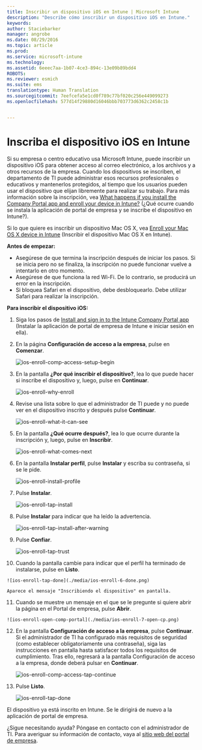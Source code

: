 ```yaml
---
title: Inscribir un dispositivo iOS en Intune | Microsoft Intune
description: "Describe cómo inscribir un dispositivo iOS en Intune."
keywords: 
author: Staciebarker
manager: angrobe
ms.date: 08/29/2016
ms.topic: article
ms.prod: 
ms.service: microsoft-intune
ms.technology: 
ms.assetid: 6eeec7aa-1b07-4ce3-894c-13e09b89bdd4
ROBOTS: 
ms.reviewer: esmich
ms.suite: ems
translationtype: Human Translation
ms.sourcegitcommit: 7eefcefa5e1cd0f789c77bf020c256e449099273
ms.openlocfilehash: 577d14f29880d16046bbb703773d6362c2458c1b


---
```



# Inscriba el dispositivo iOS en Intune

Si su empresa o centro educativo usa Microsoft Intune, puede inscribir un dispositivo iOS para obtener acceso al correo electrónico, a los archivos y a otros recursos de la empresa. Cuando los dispositivos se inscriben, el departamento de TI puede administrar esos recursos profesionales o educativos y mantenerlos protegidos, al tiempo que los usuarios pueden usar el dispositivo que elijan libremente para realizar su trabajo. Para más información sobre la inscripción, vea [What happens if you install the Company Portal app and enroll your device in Intune?](what-happens-if-you-install-the-company-portal-app-and-enroll-your-device-in-intune-ios.md) (¿Qué ocurre cuando se instala la aplicación de portal de empresa y se inscribe el dispositivo en Intune?).

Si lo que quiere es inscribir un dispositivo Mac OS X, vea [Enroll your Mac OS X device in Intune](enroll-your-device-in-intune-mac-os-x.md) (Inscribir el dispositivo Mac OS X en Intune).

**Antes de empezar:**

- Asegúrese de que termina la inscripción después de iniciar los pasos. Si se inicia pero no se finaliza, la inscripción no puede funcionar vuelve a intentarlo en otro momento.
- Asegúrese de que funciona la red Wi-Fi. De lo contrario, se producirá un error en la inscripción.
- Si bloquea Safari en el dispositivo, debe desbloquearlo. Debe utilizar Safari para realizar la inscripción.


**Para inscribir el dispositivo iOS:**

1.  Siga los pasos de [Install and sign in to the Intune Company Portal app](install-and-sign-in-to-the-intune-company-portal-app-ios.md) (Instalar la aplicación de portal de empresa de Intune e iniciar sesión en ella).

2. En la página **Configuración de acceso a la empresa**, pulse en **Comenzar**.

    ![ios-enroll-comp-access-setup-begin](./media/ios-enroll-1a-comp-access-setup.png)

3. En la pantalla **¿Por qué inscribir el dispositivo?**, lea lo que puede hacer si inscribe el dispositivo y, luego, pulse en **Continuar**.

    ![ios-enroll-why-enroll](./media/ios-enroll-1b-why-enroll.png)

4. Revise una lista sobre lo que el administrador de TI puede y no puede ver en el dispositivo inscrito y después pulse **Continuar**.

    ![ios-enroll-what-it-can-see](./media/ios-enroll-1c-we-care-privacy.png)

5.  En la pantalla **¿Qué ocurre después?**, lea lo que ocurre durante la inscripción y, luego, pulse en **Inscribir**.

    ![ios-enroll-what-comes-next](./media/ios-enroll-1d-what-comes-next.png)

6.  En la pantalla **Instalar perfil**, pulse **Instalar** y escriba su contraseña, si se le pide.

    ![ios-enroll-install-profile](./media/ios-enroll-2-mgt-profile-install.png)

7.  Pulse **Instalar**.

    ![ios-enroll-tap-install](./media/ios-enroll-3-mgt-profile-install-2.png)    

8.  Pulse **Instalar** para indicar que ha leído la advertencia.

    ![ios-enroll-tap-install-after-warning](./media/ios-enroll-4-warning.png)

9.  Pulse **Confiar**.

    ![ios-enroll-tap-trust](./media/ios-enroll-5-trust.png)

10.  Cuando la pantalla cambie para indicar que el perfil ha terminado de instalarse, pulse en **Listo**.

    ![ios-enroll-tap-done](./media/ios-enroll-6-done.png)

    Aparece el mensaje "Inscribiendo el dispositivo" en pantalla.

11.  Cuando se muestre un mensaje en el que se le pregunte si quiere abrir la página en el Portal de empresa, pulse **Abrir**.

    ![ios-enroll-open-comp-portal](./media/ios-enroll-7-open-cp.png)

12. En la pantalla **Configuración de acceso a la empresa**, pulse **Continuar**. Si el administrador de TI ha configurado más requisitos de seguridad (como establecer obligatoriamente una contraseña), siga las instrucciones en pantalla hasta satisfacer todos los requisitos de cumplimiento. Tras ello, regresará a la pantalla Configuración de acceso a la empresa, donde deberá pulsar en **Continuar**.

    ![ios-enroll-comp-access-tap-continue](./media/ios-enroll-8-comp-access-setup-compliance.png)

13. Pulse **Listo**.

    ![ios-enroll-tap-done](./media/ios-enroll-9-comp-access-setup-complete.png)

El dispositivo ya está inscrito en Intune. Se le dirigirá de nuevo a la aplicación de portal de empresa.


¿Sigue necesitando ayuda? Póngase en contacto con el administrador de TI. Para averiguar su información de contacto, vaya al [sitio web del portal de empresa](http://portal.manage.microsoft.com).



<!--HONumber=Oct16_HO2-->


